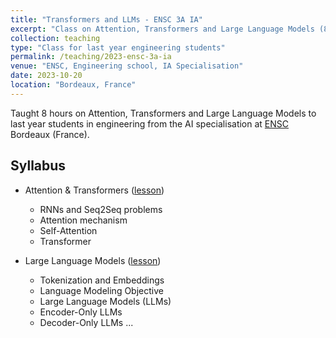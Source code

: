 ```yaml
---
title: "Transformers and LLMs - ENSC 3A IA"
excerpt: "Class on Attention, Transformers and Large Language Models (8 hours) part of the AI specialisation to last year engineering students at ENSC Bordeaux (France)."
collection: teaching
type: "Class for last year engineering students"
permalink: /teaching/2023-ensc-3a-ia
venue: "ENSC, Engineering school, IA Specialisation"
date: 2023-10-20
location: "Bordeaux, France"
---
```


Taught 8 hours on Attention, Transformers and Large Language Models to last year students in engineering from the AI specialisation at [ENSC](https://ensc.bordeaux-inp.fr/fr) Bordeaux (France).

## Syllabus
- Attention & Transformers (<a href="{{ site.url }}/files/ENSC-IA-2023/Transformers_and_Attention.pdf" target="_blank">lesson</a>)
  - RNNs and Seq2Seq problems
  - Attention mechanism
  - Self-Attention
  - Transformer

- Large Language Models (<a href="{{ site.url }}/files/ENSC-IA-2023/LLMs.pdf" target="_blank">lesson</a>)
  - Tokenization and Embeddings
  - Language Modeling Objective
  - Large Language Models (LLMs)
  - Encoder-Only LLMs
  - Decoder-Only LLMs
  ...
